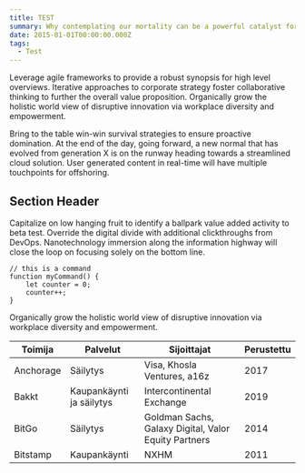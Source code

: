 ```yaml
---
title: TEST
summary: Why contemplating our mortality can be a powerful catalyst for change
date: 2015-01-01T00:00:00.000Z
tags:
  - Test
---
```

Leverage agile frameworks to provide a robust synopsis for high level overviews. Iterative approaches to corporate strategy foster collaborative thinking to further the overall value proposition. Organically grow the holistic world view of disruptive innovation via workplace diversity and empowerment.

Bring to the table win-win survival strategies to ensure proactive domination. At the end of the day, going forward, a new normal that has evolved from generation X is on the runway heading towards a streamlined cloud solution. User generated content in real-time will have multiple touchpoints for offshoring.

## Section Header

Capitalize on low hanging fruit to identify a ballpark value added activity to beta test. Override the digital divide with additional clickthroughs from DevOps. Nanotechnology immersion along the information highway will close the loop on focusing solely on the bottom line.

``` text/2-3
// this is a command
function myCommand() {
	let counter = 0;
	counter++;
}
```
Organically grow the holistic world view of disruptive innovation via workplace diversity and empowerment.

| Toimija        | Palvelut                 | Sijoittajat                                          | Perustettu |
| -------------- | ------------------------ | ---------------------------------------------------- |------------|
| Anchorage      | Säilytys                 | Visa, Khosla Ventures, a16z                          | 2017       |
| Bakkt          | Kaupankäynti ja säilytys | Intercontinental Exchange                            | 2019       |
| BitGo          | Säilytys                 | Goldman Sachs, Galaxy Digital, Valor Equity Partners | 2014       |
| Bitstamp       | Kaupankäynti             | NXHM                                                 | 2011       |
